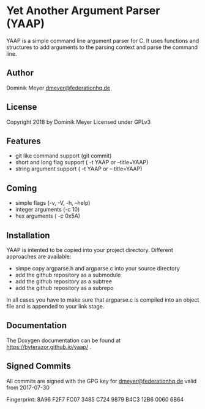 # Yet Another Argument Parser (YAAP)

YAAP is a simple command line argument parser for C. It uses functions and structures to add arguments to the parsing context and parse the command line.

## Author
Dominik Meyer <dmeyer@federationhq.de>

## License

Copyright 2018 by Dominik Meyer Licensed under GPLv3

## Features

* git like command support (git commit)
* short and long flag support ( -t YAAP or –title=YAAP)
* string argument support ( -t YAAP or – title=YAAP)

## Coming
* simple flags (-v, -V, -h, –help)
* integer arguments (-c 10)
* hex arguments ( -c 0x5A)

## Installation

YAAP is intented to be copied into your project directory. Different approaches are available:

* simpe copy argparse.h and argparse.c into your source directory
* add the github repository as a submodule
* add the github repository as a subtree
* add the github repository as a subrepo

In all cases you have to make sure that argparse.c is compiled into an object file and is appended to your link stage.

## Documentation

The Doxygen documentation can be found at https://byterazor.github.io/yaap/ .

## Signed Commits
All commits are signed with the GPG key for dmeyer@federationhq.de valid from 2017-07-30

Fingerprint:  8A96 F2F7 FC07 3485 C724  9879 B4C3 12B6 0060 6B64
